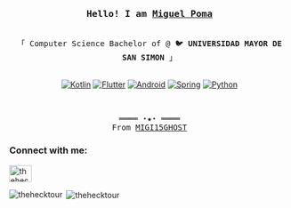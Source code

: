 <h3 align="center"><samp>Hello! I am <b><a rel="nofollow noopener noreferrer" target="_blank" href="https://kevincui.dev">Miguel Poma </a></b></samp></h3>
<p align="center"><br>
  <samp>
    「 Computer Science Bachelor of @ 🐦 <b>UNIVERSIDAD MAYOR DE SAN SIMON </b> 」<br>
   </samp>
</p>
<p align="center">
     <br>
      <a href="#" target="_blank"><img alt="Kotlin" src="https://img.shields.io/badge/Kotlin-7F52FF?style=for-the-badge&logo=Kotlin&logoColor=white"></a>
      <a href="#" target="_blank"><img alt="Flutter" src="https://img.shields.io/badge/Flutter-02569B?style=for-the-badge&logo=flutter&logoColor=white"></a>
      <a href="#" target="_blank"><img alt="Android" src="https://img.shields.io/badge/Android-3DDC84?style=for-the-badge&logo=android&logoColor=white"></a>
      <a href="#" target="_blank"><img alt="Spring" src="https://img.shields.io/badge/spring-%236DB33F.svg?style=for-the-badge&logo=spring&logoColor=white"></a>
      <a href="#" target="_blank"><img alt="Python" src="https://img.shields.io/badge/python-3670A0?style=for-the-badge&logo=python&logoColor=ffdd54"></a> 
  <br>
  </p>
</details>
<br>
<samp>
  <p align="center">
    ════ ⋆★⋆ ════<br>
    From <a href="https://github.com/migi15ghost">MIGI15GHOST</a>
  </p>
</samp>

<h3 align="left">Connect with me:</h3>
<p align="left">
<a href="https://www.leetcode.com/MiguelPoma" target="blank"><img align="center" src="https://raw.githubusercontent.com/rahuldkjain/github-profile-readme-generator/master/src/images/icons/Social/leet-code.svg" alt="thehecktour" height="30" width="40" /></a>
</p>

<p><img align="left" src="https://github-readme-stats.vercel.app/api/top-langs?username=migi15ghost&show_icons=true&locale=en&layout=compact&theme=dracula" alt="thehecktour" /></p>

<p>&nbsp;<img align="center" src="https://github-readme-stats.vercel.app/api?username=migi15ghost&show_icons=true&locale=en&hide_title=false&theme=dracula" alt="thehecktour" /></p>
